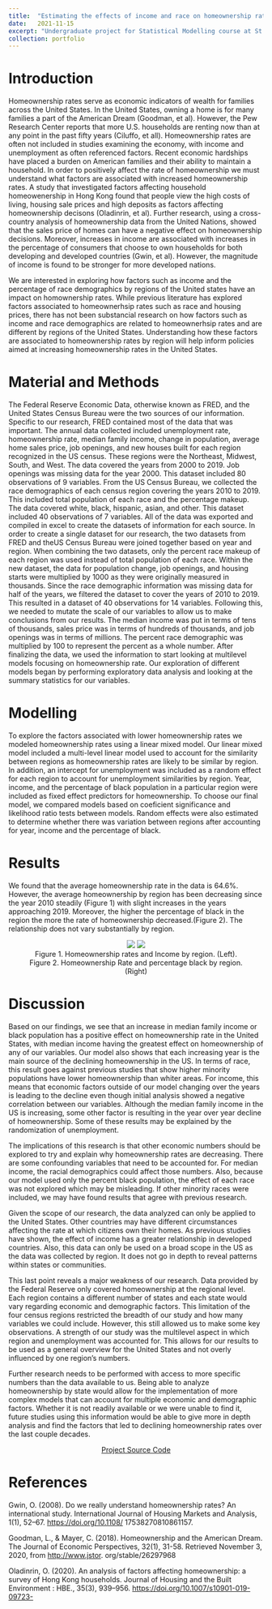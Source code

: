 ```yaml
---
title:  "Estimating the effects of income and race on homeownership rates in the United States from 2010-2019."
date:   2021-11-15
excerpt: "Undergraduate project for Statistical Modelling course at St. Olaf College " 
collection: portfolio
---  
```


# Introduction 

Homeownership rates serve as economic indicators of wealth for families across the United States. In the United States, owning a home is for many families a part of the American Dream
(Goodman, et al). However, the Pew Research Center reports that more U.S. households are renting now than at any point in the past fifty years (Ciluffo, et all). Homeownership rates are often not included in studies examining the economy, with income and unemployment as often
referenced factors. Recent economic hardships have placed a burden on American families and their ability to maintain a household. In order to positively affect the rate of homeownership we must understand what factors are associated with increased homeownership rates. A
study that investigated factors affecting household homeowenership in Hong Kong found that people view the high costs of living, housing sale prices and high deposits as factors
affecting homeownership decisons (Oladinrin, et al). Further research, using a cross-country analysis of homeownership data from the United Nations, showed that the sales price of
homes can have a negative effect on homeownership decisions. Moreover, increases in income are associated with increases in the percentage of consumers that choose to own households
for both developing and developed countries (Gwin, et al). However, the magnitude of income is found to be stronger for more developed nations.

We are interested in exploring how factors such as income and the percentage of race
demographics by regions of the United states have an impact on homownership rates. While previous literature has explored factors associated to homeownerhsip rates such as race and housing prices, there has not been substancial research on how factors such as income and race demographics are related to homeownerhsip rates and are different by regions of the
United States. Understanding how these factors are associated to homeownership rates by region will help inform policies aimed at increasing homeownership rates in the United States. 

# Material and Methods

The Federal Reserve Economic Data, otherwise known as FRED, and the United States Census Bureau were the two sources of our information. Specific to our research, FRED contained most of the data that was important. The annual data collected included unemployment
rate, homeownership rate, median family income, change in population, average home sales price, job openings, and new houses built for each region recognized in the US census. These regions were the Northeast, Midwest, South, and West. The data covered the years from
2000 to 2019. Job openings was missing data for the year 2000. This dataset included 80 observations of 9 variables. From the US Census Bureau, we collected the race demographics of each census region covering the years 2010 to 2019. This included total population of
each race and the percentage makeup. The data covered white, black, hispanic, asian, and other. This dataset included 40 observations of 7 variables. All of the data was exported and compiled in excel to create the datasets of information for each source. In order to create a single dataset for our research, the two datasets from FRED and theUS Census Bureau were joined together based on year and region. When combining the two datasets, only the percent race makeup of each region was used instead of total population of
each race. Within the new dataset, the data for population change, job openings, and housing starts were multiplied by 1000 as they were originally measured in thousands. Since the race demographic information was missing data for half of the years, we filtered the dataset to
cover the years of 2010 to 2019. This resulted in a dataset of 40 observations for 14 variables. Following this, we needed to mutate the scale of our variables to allow us to make conclusions from our results. The median income was put in terms of tens of thousands, sales price was
in terms of hundreds of thousands, and job openings was in terms of millions. The percent race demographic was multiplied by 100 to represent the percent as a whole number. After finalizing the data, we used the information to start looking at multilevel models
focusing on homeownership rate. Our exploration of different models began by performing exploratory data analysis and looking at the summary statistics for our variables. 

# Modelling 

To explore the factors associated with lower homeownership rates we modeled homeownership rates using a linear mixed model. Our linear mixed model included a multi-level linear model used to account for the similarity between regions as homeownership rates are likely to be
similar by region. In addition, an intercept for unemployment was included as a random effect for each region to account for unemployment similarities by region. Year, income, and the percentage of black population in a particular region were included as fixed effect predictors for homeownership. To choose our final model, we compared models based on
coeficient significance and likelihood ratio tests between models. Random effects were also estimated to determine whether there was variation between regions after accounting for year, income and the percentage of black.

# Results 

We found that the average homeownership rate in the data is 64.6%. However, the average homeownership by region has been decreasing since the year 2010 steadily (Figure 1) with slight increases in the years approaching 2019. Moreover, the higher the percentage of black
in the region the more the rate of homeownership decreased.(Figure 2). The relationship does not vary substantially by region. 

<center> 
  <figure class="half"> 
    <a href='/assets/img/HomeOwnership_figure1.png'><img src ='/assets/img/HomeOwnership_figure1.png'></a> 
    <a href='/assets/img/HomeOwnership_figure2.png'><img src = '/assets/img/HomeOwnership_figure2.png'></a>
    <figcaption> Figure 1. Homeownership rates and Income by region. (Left). Figure 2. Homeownership Rate and percentage black by region. (Right)<sub></sub></figcaption> 
  </figure>   
</center> 

# Discussion 

Based on our findings, we see that an increase in median family income or black population has a positive effect on homeownership rate in the United States, with median income having the greatest effect on homeownership of any of our variables. Our model also shows that each
increasing year is the main source of the declining homeownership in the US. In terms of race, this result goes against previous studies that show higher minority populations have lower homeownership than whiter areas. For income, this means that economic factors outside of
our model changing over the years is leading to the decline even though initial analysis showed a negative correlation between our variables. Although the median family income in the US is increasing, some other factor is resulting in the year over year decline of homeownership.
Some of these results may be explained by the randomization of unemployment.

The implications of this research is that other economic numbers should be explored to try and explain why homeownership rates are decreasing. There are some confounding variables that need to be accounted for. For median income, the racial demographics could affect those
numbers. Also, because our model used only the percent black population, the effect of each race was not explored which may be misleading. If other minority races were included, we may have found results that agree with previous research.

Given the scope of our research, the data analyzed can only be applied to the United States. Other countries may have different circumstances affecting the rate at which citizens own their homes. As previous studies have shown, the effect of income has a greater relationship
in developed countries. Also, this data can only be used on a broad scope in the US as the data was collected by region. It does not go in depth to reveal patterns within states or
communities.

This last point reveals a major weakness of our research. Data provided by the Federal Reserve only covered homeownership at the regional level. Each region contains a different number of states and each state would vary regarding economic and demographic factors.
This limitation of the four census regions restricted the breadth of our study and how many variables we could include. However, this still allowed us to make some key observations. A strength of our study was the multilevel aspect in which region and unemployment was
accounted for. This allows for our results to be used as a general overview for the United States and not overly influenced by one region’s numbers.

Further research needs to be performed with access to more specific numbers than the data available to us. Being able to analyze homeownership by state would allow for the implementation of more complex models that can account for multiple economic and demographic
factors. Whether it is not readily available or we were unable to find it, future studies using this information would be able to give more in depth analysis and find the factors that led to declining homeownership rates over the last couple decades. 


<center>
    <div class="btn-group">
        <a href="https://github.com/HeribertoLopez/Home-Ownership-Project" class="btn btn-success"> Project Source Code</a>
    </div>
</center>

# References

Gwin, O. (2008). Do we really understand homeownership rates? An international study.
International Journal of Housing Markets and Analysis, 1(1), 52–67. https://doi.org/10.1108/
17538270810861157.

Goodman, L., & Mayer, C. (2018). Homeownership and the American Dream. The Journal
of Economic Perspectives, 32(1), 31-58. Retrieved November 3, 2020, from http://www.jstor.
org/stable/26297968 

Oladinrin, O. (2020). An analysis of factors affecting homeownership: a survey of Hong
Kong households. Journal of Housing and the Built Environment : HBE., 35(3), 939–956.
https://doi.org/10.1007/s10901-019-09723-
